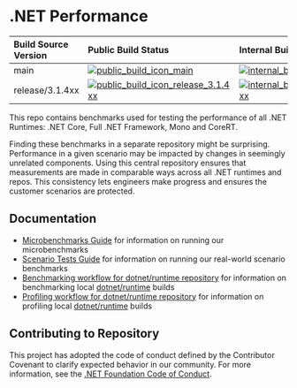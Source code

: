 # .NET Performance

| Build Source Version                        | Public Build Status                                                         | Internal Build Status                                                           |
| :------------------------------------------ | :-------------------------------------------------------------------------- | :------------------------------------------------------------------------------ |
| main                                        | [![public_build_icon_main]][public_build_status_main]                       | [![internal_build_icon_main]][internal_build_status_main]                       |
| release/3.1.4xx                             | [![public_build_icon_release_3.1.4xx]][public_build_status_release_3.1.4xx] | [![internal_build_icon_release_3.1.4xx]][internal_build_status_release_3.1.4xx] |

This repo contains benchmarks used for testing the performance of all .NET Runtimes: .NET Core, Full .NET Framework, Mono and CoreRT.

Finding these benchmarks in a separate repository might be surprising. Performance in a given scenario may be impacted by changes in seemingly unrelated components. Using this central repository ensures that measurements are made in comparable ways across all .NET runtimes and repos. This consistency lets engineers make progress and ensures the customer scenarios are protected.

## Documentation

* [Microbenchmarks Guide](./src/benchmarks/micro/README.md) for information on running our microbenchmarks
* [Scenario Tests Guide](./docs/scenarios-workflow.md) for information on running our real-world scenario benchmarks
* [Benchmarking workflow for dotnet/runtime repository](./docs/benchmarking-workflow-dotnet-runtime.md) for information on benchmarking local [dotnet/runtime](https://github.com/dotnet/runtime) builds
* [Profiling workflow for dotnet/runtime repository](./docs/profiling-workflow-dotnet-runtime.md) for information on profiling local [dotnet/runtime](https://github.com/dotnet/runtime) builds

## Contributing to Repository

This project has adopted the code of conduct defined by the Contributor Covenant to clarify expected behavior in our community. For more information, see the [.NET Foundation Code of Conduct](https://dotnetfoundation.org/code-of-conduct).

[public_build_icon_main]:                        https://dev.azure.com/dnceng-public/public/_apis/build/status/dotnet/performance/performance-ci?branchName=main
[public_build_status_main]:                      https://dev.azure.com/dnceng-public/public/_build/latest?definitionId=271&branchName=main
[internal_build_icon_main]:                      https://dev.azure.com/dnceng/internal/_apis/build/status/dotnet/performance/dotnet-performance?branchName=main
[internal_build_status_main]:                    https://dev.azure.com/dnceng/internal/_build/latest?definitionId=306&branchName=main

[public_build_icon_release_3.1.4xx]:             https://dev.azure.com/dnceng-public/public/_apis/build/status/dotnet/performance/performance-ci?branchName=release%2F3.1.4xx
[public_build_status_release_3.1.4xx]:           https://dev.azure.com/dnceng-public/public/_build/latest?definitionId=271&branchName=release%2F3.1.4xx
[internal_build_icon_release_3.1.4xx]:           https://dev.azure.com/dnceng/internal/_apis/build/status/dotnet/performance/dotnet-performance?branchName=release%2F3.1.4xx
[internal_build_status_release_3.1.4xx]:         https://dev.azure.com/dnceng/internal/_build/latest?definitionId=306&branchName=release%2F3.1.4xx

